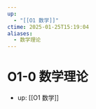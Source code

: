```yaml
---
up:
  - "[[O1 数学]]"
ctime: 2025-01-25T15:19:04
aliases:
  - 数学理论
---
```


# O1-0 数学理论

- up: [[O1 数学]]
